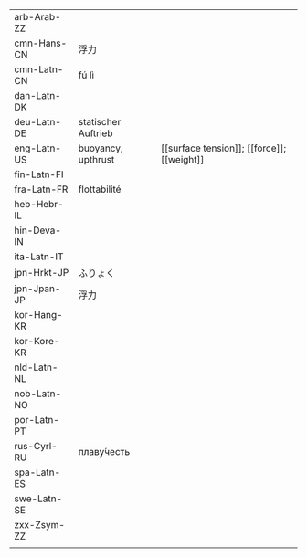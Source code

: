 | | | |
|-|-|-|
| arb-Arab-ZZ |  |  |
| cmn-Hans-CN | 浮力 |  |
| cmn-Latn-CN | fú lì |  |
| dan-Latn-DK |  |  |
| deu-Latn-DE | statischer Auftrieb |  |
| eng-Latn-US | buoyancy, upthrust | [[surface tension]]; [[force]]; [[weight]] |
| fin-Latn-FI |  |  |
| fra-Latn-FR | flottabilité |  |
| heb-Hebr-IL |  |  |
| hin-Deva-IN |  |  |
| ita-Latn-IT |  |  |
| jpn-Hrkt-JP | ふりょく |  |
| jpn-Jpan-JP | 浮力 |  |
| kor-Hang-KR |  |  |
| kor-Kore-KR |  |  |
| nld-Latn-NL |  |  |
| nob-Latn-NO |  |  |
| por-Latn-PT |  |  |
| rus-Cyrl-RU | плаву́честь |  |
| spa-Latn-ES |  |  |
| swe-Latn-SE |  |  |
| zxx-Zsym-ZZ |  |  |
|  |  |  |
